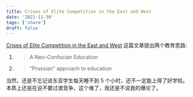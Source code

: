 ```yaml
---
title: Crises of Elite Competition in the East and West
date: '2021-11-30'
tags: ['share']
draft: false
---
```


[Crises of Elite Competition in the East and West](https://americanaffairsjournal.org/2021/11/crises-of-elite-competition-in-the-east-and-west/) 这篇文章提出两个教育思路:

1. > A Neo-Confucian Education

2. > “Prussian” approach to education

当然，还是不忘记说东亚学生每天睡不到 5 个小时，还不一定能上得了好学校。本质上还是在说不要过渡竞争，这个难了，我还是不说我的爆论了。
